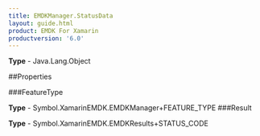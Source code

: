 ```yaml
---
title: EMDKManager.StatusData
layout: guide.html
product: EMDK For Xamarin 
productversion: '6.0' 
---
```


    

**Type** - Java.Lang.Object

##Properties

###FeatureType

        

**Type** - Symbol.XamarinEMDK.EMDKManager+FEATURE_TYPE
###Result

        

**Type** - Symbol.XamarinEMDK.EMDKResults+STATUS_CODE
